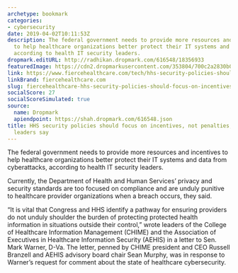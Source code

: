 ```yaml
---
archetype: bookmark
categories:
- cybersecurity
date: 2019-04-02T10:11:53Z
description: The federal government needs to provide more resources and incentives
  to help healthcare organizations better protect their IT systems and data from cyberattacks,
  according to health IT security leaders.
dropmark.editURL: http://radhikan.dropmark.com/616548/18356933
featuredImage: https://cdn2.dropmarkusercontent.com/353804/700c2a2830b07983083ba827d04227d42d3eea874b0dd9ca0d3e131b0872fcfe/thumbnail/GettyImages-873331652.jpg?Expires=1557430062&Signature=Oro2J6KuI7qf-X1sNT5DWqhGcrXn364jCQKxTOpoMwOLtlaeYPZHzY8YepcgIlhXY-GghernAHpNzEIXx41xgujQILogzza1YGsH8mlB-JmIysyFFlMzBHmUlBReQEbGFEU7R7Rrzei-HGy2s5vrAsYKSFOLvvcp4BNeFfO8wbreueHCdutuOYBa5GpfwRloXyTcdxVvfGRPrxSYQoDUujKitGlbnuwJu~7qYYSYUU700GwDcvhnY-Ha2lyMkfDY4WkJn8ePIFh~Rx8fpR0o3zHmBspePIOWJhvqcdKAI4yaGM3m3TZ9SkStKIAv1cwHu8rh7gnJfd0kd2q-ivPv-Q__&Key-Pair-Id=APKAITQYWVEN757ZA4KQ
link: https://www.fiercehealthcare.com/tech/hhs-security-policies-should-focus-incentives-not-just-penalties-health-it-leaders-say
linkBrand: fiercehealthcare.com
slug: fiercehealthcare-hhs-security-policies-should-focus-on-incentives-not-penalties-health-it-leaders-say
socialScore: 27
socialScoreSimulated: true
source:
  name: Dropmark
  apiendpoint: https://shah.dropmark.com/616548.json
title: HHS security policies should focus on incentives, not penalties, health IT
  leaders say
---
```

The federal government needs to provide more resources and incentives to help healthcare organizations better protect their IT systems and data from cyberattacks, according to health IT security leaders.

Currently, the Department of Health and Human Services’ privacy and security standards are too focused on compliance and are unduly punitive to healthcare provider organizations when a breach occurs, they said. 

“It is vital that Congress and HHS identify a pathway for ensuring providers do not unduly shoulder the burden of protecting protected health information in situations outside their control,” wrote leaders of the College of Healthcare Information Management (CHIME) and the Association of Executives in Healthcare Information Security (AEHIS) in a letter to Sen. Mark Warner, D-Va. The letter, penned by CHIME president and CEO Russell Branzell and AEHIS advisory board chair Sean Murphy, was in response to Warner’s request for comment about the state of healthcare cybersecurity.

